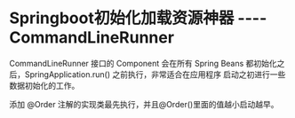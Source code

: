 #  Springboot初始化加载资源神器 ---- CommandLineRunner
CommandLineRunner 接口的 Component 会在所有 Spring Beans 都初始化之后，SpringApplication.run() 之前执行，非常适合在应用程序
启动之初进行一些数据初始化的工作。

添加 @Order 注解的实现类最先执行，并且@Order()里面的值越小启动越早。